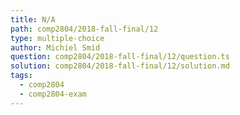 ```yaml
---
title: N/A
path: comp2804/2018-fall-final/12
type: multiple-choice
author: Michiel Smid
question: comp2804/2018-fall-final/12/question.ts
solution: comp2804/2018-fall-final/12/solution.md
tags:
  - comp2804
  - comp2804-exam
---
```

